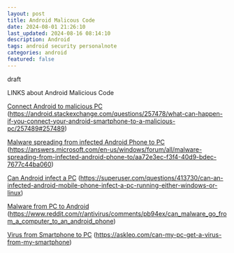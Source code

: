 ```yaml
---
layout: post
title: Android Malicous Code
date: 2024-08-01 21:26:10
last_updated: 2024-08-16 08:14:10
description: Android 
tags: android security personalnote
categories: android
featured: false
---
```


draft 

LINKS about Android Malicious Code


[Connect Android to malicious PC]: https://android.stackexchange.com/questions/257478/what-can-happen-if-you-connect-your-android-smartphone-to-a-malicious-pc/257489#257489 "https://android.stackexchange.com/questions/257478/what-can-happen-if-you-connect-your-android-smartphone-to-a-malicious-pc/257489#257489"
[Connect Android to malicious PC]
(https://android.stackexchange.com/questions/257478/what-can-happen-if-you-connect-your-android-smartphone-to-a-malicious-pc/257489#257489)


[Malware spreading from infected Android Phone to PC]: https://answers.microsoft.com/en-us/windows/forum/all/malware-spreading-from-infected-android-phone-to/aa72e3ec-f3f4-40d9-bdec-7677c44ba060 "https://answers.microsoft.com/en-us/windows/forum/all/malware-spreading-from-infected-android-phone-to/aa72e3ec-f3f4-40d9-bdec-7677c44ba060"
[Malware spreading from infected Android Phone to PC]
(https://answers.microsoft.com/en-us/windows/forum/all/malware-spreading-from-infected-android-phone-to/aa72e3ec-f3f4-40d9-bdec-7677c44ba060)


[Can Android infect a PC]: https://superuser.com/questions/413730/can-an-infected-android-mobile-phone-infect-a-pc-running-either-windows-or-linux "https://superuser.com/questions/413730/can-an-infected-android-mobile-phone-infect-a-pc-running-either-windows-or-linux"
[Can Android infect a PC]
(https://superuser.com/questions/413730/can-an-infected-android-mobile-phone-infect-a-pc-running-either-windows-or-linux)

[Malware from PC to Android]: https://www.reddit.com/r/antivirus/comments/pb94ex/can_malware_go_from_a_computer_to_an_android_phone/ "https://www.reddit.com/r/antivirus/comments/pb94ex/can_malware_go_from_a_computer_to_an_android_phone/"
[Malware from PC to Android]
(https://www.reddit.com/r/antivirus/comments/pb94ex/can_malware_go_from_a_computer_to_an_android_phone)


[Virus from Smartphone to PC]: https://askleo.com/can-my-pc-get-a-virus-from-my-smartphone/ "https://askleo.com/can-my-pc-get-a-virus-from-my-smartphone/"
[Virus from Smartphone to PC]
(https://askleo.com/can-my-pc-get-a-virus-from-my-smartphone)
